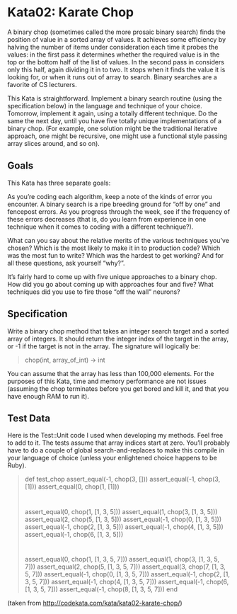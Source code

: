 Kata02: Karate Chop
===================

A binary chop (sometimes called the more prosaic binary search) finds the position of value in a sorted array of values. It achieves some efficiency by halving the number of items under consideration each time it probes the values: in the first pass it determines whether the required value is in the top or the bottom half of the list of values. In the second pass in considers only this half, again dividing it in to two. It stops when it finds the value it is looking for, or when it runs out of array to search. Binary searches are a favorite of CS lecturers.

This Kata is straightforward. Implement a binary search routine (using the specification below) in the language and technique of your choice. Tomorrow, implement it again, using a totally different technique. Do the same the next day, until you have five totally unique implementations of a binary chop. (For example, one solution might be the traditional iterative approach, one might be recursive, one might use a functional style passing array slices around, and so on).

Goals
-----

This Kata has three separate goals:

As you’re coding each algorithm, keep a note of the kinds of error you encounter. A binary search is a ripe breeding ground for “off by one” and fencepost errors. As you progress through the week, see if the frequency of these errors decreases (that is, do you learn from experience in one technique when it comes to coding with a different technique?).

What can you say about the relative merits of the various techniques you’ve chosen? Which is the most likely to make it in to production code? Which was the most fun to write? Which was the hardest to get working? And for all these questions, ask yourself “why?”.

It’s fairly hard to come up with five unique approaches to a binary chop. How did you go about coming up with approaches four and five? What techniques did you use to fire those “off the wall” neurons?

Specification
-------------

Write a binary chop method that takes an integer search target and a sorted array of integers. It should return the integer index of the target in the array, or -1 if the target is not in the array. The signature will logically be:

> chop(int, array_of_int)  -> int

You can assume that the array has less than 100,000 elements. For the purposes of this Kata, time and memory performance are not issues (assuming the chop terminates before you get bored and kill it, and that you have enough RAM to run it).

Test Data
---------

Here is the Test::Unit code I used when developing my methods. Feel free to add to it. The tests assume that array indices start at zero. You’ll probably have to do a couple of global search-and-replaces to make this compile in your language of choice (unless your enlightened choice happens to be Ruby).

> def test_chop
>   assert_equal(-1, chop(3, []))
>   assert_equal(-1, chop(3, [1]))
>   assert_equal(0,  chop(1, [1]))
>   #
>   assert_equal(0,  chop(1, [1, 3, 5]))
>   assert_equal(1,  chop(3, [1, 3, 5]))
>   assert_equal(2,  chop(5, [1, 3, 5]))
>   assert_equal(-1, chop(0, [1, 3, 5]))
>   assert_equal(-1, chop(2, [1, 3, 5]))
>   assert_equal(-1, chop(4, [1, 3, 5]))
>   assert_equal(-1, chop(6, [1, 3, 5]))
>   #
>   assert_equal(0,  chop(1, [1, 3, 5, 7]))
>   assert_equal(1,  chop(3, [1, 3, 5, 7]))
>   assert_equal(2,  chop(5, [1, 3, 5, 7]))
>   assert_equal(3,  chop(7, [1, 3, 5, 7]))
>   assert_equal(-1, chop(0, [1, 3, 5, 7]))
>   assert_equal(-1, chop(2, [1, 3, 5, 7]))
>   assert_equal(-1, chop(4, [1, 3, 5, 7]))
>   assert_equal(-1, chop(6, [1, 3, 5, 7]))
>   assert_equal(-1, chop(8, [1, 3, 5, 7]))
> end

(taken from http://codekata.com/kata/kata02-karate-chop/)